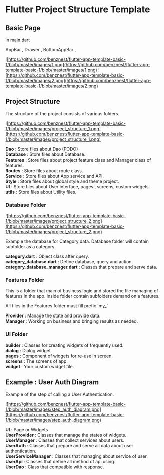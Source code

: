 
# Flutter Project Structure Template

## Basic Page
in main.dart

AppBar ,
Drawer ,
BottomAppBar ,

![https://github.com/benznest/flutter-app-template-basic-1/blob/master/images/1.png](https://github.com/benznest/flutter-app-template-basic-1/blob/master/images/1.png)
![https://github.com/benznest/flutter-app-template-basic-1/blob/master/images/2.png](https://github.com/benznest/flutter-app-template-basic-1/blob/master/images/2.png)

## Project Structure

The structure of the project consists of various folders.

![https://github.com/benznest/flutter-app-template-basic-1/blob/master/images/project_structure_1.png](https://github.com/benznest/flutter-app-template-basic-1/blob/master/images/project_structure_1.png)

<b>Dao</b> : Store files about Dao (PODO)<br>
<b>Database</b> : Store files about Database.<br>
<b>Features</b> : Store files about project feature class and Manager class of features.<br>
<b>Routes</b> : Store files about route class.<br>
<b>Service</b> : Store files about App service and API.<br>
<b>Style</b> : Store files about global style and theme project.<br>
<b>UI</b> : Store files about User interface, pages , screens, custom widgets.<br>
<b>utils</b> : Store files about Utility files.<br>


### Database Folder

![https://github.com/benznest/flutter-app-template-basic-1/blob/master/images/project_structure_2.png](https://github.com/benznest/flutter-app-template-basic-1/blob/master/images/project_structure_2.png)

Example the database for Category data. 
Database folder will contain subfolder as a category. 

<b>category.dart</b> : Object class after query.<br>
<b>category_database.dart</b> : Define database, query and action.<br>
<b>category_database_manager.dart</b> :  Classes that prepare and serve data.<br>

### Features Folder

This is a folder that main of business logic and stored the file managing of features in the app. inside folder contain subfolders demand on a features. 

All files in the Features folder must fill prefix 'my_'

<b>Provider</b> : Manage the state and provide data.<br>
<b>Manager</b> : Working on business and bringing results as needed.<br>

### UI Folder

<b>builder</b> : Classes for creating widgets of frequently used.<br>
<b>dialog</b> : Dialog widget.<br>
<b>pages</b> : Component of widgets for re-use in screen.<br>
<b>screens</b> : The screens of app.<br>
<b>widget</b> : Your custom widget file.<br>



## Example : User Auth Diagram

Example of the step of calling a User Authentication.

![https://github.com/benznest/flutter-app-template-basic-1/blob/master/images/step_auth_diagram.png](https://github.com/benznest/flutter-app-template-basic-1/blob/master/images/step_auth_diagram.png)


<b>UI</b> : Page or Widgets<br>
<b>UserProvider</b> : Classes that manage the states of widgets.<br>
<b>UserManager</b> : Classes that collect services about users.<br>
<b>UserAuth</b> : Classes that prepare and serve all data about user authentication. <br>
<b>UserServiceManager</b> : Classes that managing about service of user. <br>
<b>UserApi</b> : Classes that define all method of api using.<br>
<b>UserDao</b> : Class that compatible with response.<br>
